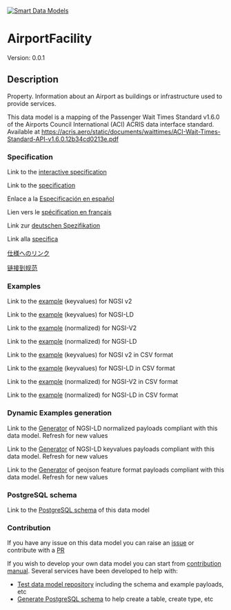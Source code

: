 [![Smart Data Models](https://smartdatamodels.org/wp-content/uploads/2022/01/SmartDataModels_logo.png "Logo")](https://smartdatamodels.org)
# AirportFacility
Version: 0.0.1

## Description 

Property. Information about an Airport as buildings or infrastructure used to provide services.

This data model is a mapping of the Passenger Wait Times Standard v1.6.0 of the Airports Council International (ACI) ACRIS data interface standard. Available at https://acris.aero/static/documents/waittimes/ACI-Wait-Times-Standard-API-v1.6.0.12b34cd0213e.pdf
### Specification

Link to the [interactive specification](https://swagger.lab.fiware.org/?url=https://smart-data-models.github.io/dataModel.ACRIS/AirportFacility/swagger.yaml)

Link to the [specification](https://github.com/smart-data-models/dataModel.ACRIS/blob/master/AirportFacility/doc/spec.md)

Enlace a la [Especificación en español](https://github.com/smart-data-models/dataModel.ACRIS/blob/master/AirportFacility/doc/spec_ES.md)

Lien vers le [spécification en français](https://github.com/smart-data-models/dataModel.ACRIS/blob/master/AirportFacility/doc/spec_FR.md)

Link zur [deutschen Spezifikation](https://github.com/smart-data-models/dataModel.ACRIS/blob/master/AirportFacility/doc/spec_DE.md)

Link alla [specifica](https://github.com/smart-data-models/dataModel.ACRIS/blob/master/AirportFacility/doc/spec_IT.md)

[仕様へのリンク](https://github.com/smart-data-models/dataModel.ACRIS/blob/master/AirportFacility/doc/spec_JA.md)

[链接到规范](https://github.com/smart-data-models/dataModel.ACRIS/blob/master/AirportFacility/doc/spec_ZH.md)
### Examples

Link to the [example](https://smart-data-models.github.io/dataModel.ACRIS/AirportFacility/examples/example.json) (keyvalues) for NGSI v2

Link to the [example](https://smart-data-models.github.io/dataModel.ACRIS/AirportFacility/examples/example.jsonld) (keyvalues) for NGSI-LD

Link to the [example](https://smart-data-models.github.io/dataModel.ACRIS/AirportFacility/examples/example-normalized.json) (normalized) for NGSI-V2

Link to the [example](https://smart-data-models.github.io/dataModel.ACRIS/AirportFacility/examples/example-normalized.jsonld) (normalized) for NGSI-LD

Link to the [example](https://github.com/smart-data-models/dataModel.ACRIS/blob/master/AirportFacility/examples/example.json.csv) (keyvalues) for NGSI v2 in CSV format

Link to the [example](https://github.com/smart-data-models/dataModel.ACRIS/blob/master/AirportFacility/examples/example.jsonld.csv) (keyvalues) for NGSI-LD in CSV format

Link to the [example](https://github.com/smart-data-models/dataModel.ACRIS/blob/master/AirportFacility/examples/example-normalized.json.csv) (normalized) for NGSI-V2 in CSV format

Link to the [example](https://github.com/smart-data-models/dataModel.ACRIS/blob/master/AirportFacility/examples/example-normalized.jsonld.csv) (normalized) for NGSI-LD in CSV format
### Dynamic Examples generation

Link to the [Generator](https://smartdatamodels.org/extra/ngsi-ld_generator.php?schemaUrl=https://raw.githubusercontent.com/smart-data-models/dataModel.ACRIS/master/AirportFacility/schema.json&email=info@smartdatamodels.org) of NGSI-LD normalized payloads compliant with this data model. Refresh for new values

Link to the [Generator](https://smartdatamodels.org/extra/ngsi-ld_generator_keyvalues.php?schemaUrl=https://raw.githubusercontent.com/smart-data-models/dataModel.ACRIS/master/AirportFacility/schema.json&email=info@smartdatamodels.org) of NGSI-LD keyvalues payloads compliant with this data model. Refresh for new values

Link to the [Generator](https://smartdatamodels.org/extra/geojson_features_generator.php?schemaUrl=https://raw.githubusercontent.com/smart-data-models/dataModel.ACRIS/master/AirportFacility/schema.json&email=info@smartdatamodels.org) of geojson feature format payloads compliant with this data model. Refresh for new values
### PostgreSQL schema

Link to the [PostgreSQL schema](https://github.com/smart-data-models/dataModel.ACRIS/blob/master/AirportFacility/schema.sql) of this data model
### Contribution

 If you have any issue on this data model you can raise an [issue](https://github.com/smart-data-models/dataModel.ACRIS/issues)  or contribute with a [PR](https://github.com/smart-data-models/dataModel.ACRIS/pulls)

 If you wish to develop your own data model you can start from [contribution manual](https://bit.ly/contribution_manual). Several services have been developed to help with: 
 - [Test data model repository](https://smartdatamodels.org/index.php/data-models-contribution-api/) including the schema and example payloads, etc
 - [Generate PostgreSQL schema](https://smartdatamodels.org/index.php/sql-service/) to help create a table, create type, etc